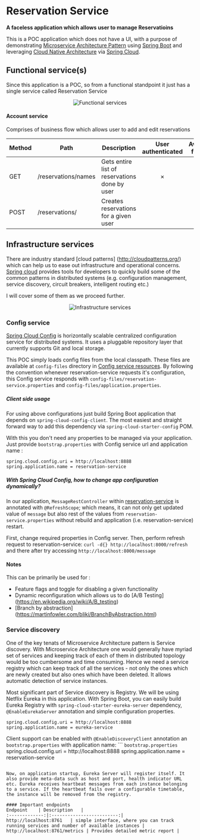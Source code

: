 # Reservation Service

**A faceless application which allows user to manage Reservatioins**

This is a POC application which does not have a UI, with a purpose of demonstrating [Microservice Architecture Pattern](http://martinfowler.com/microservices/) using [Spring Boot](https://projects.spring.io/spring-boot/) and leveraging [Cloud Native Architecture](https://pivotal.io/cloud-native) via [Spring Cloud](http://projects.spring.io/spring-cloud/).

## Functional service(s)

Since this application is a POC, so from a functional standpoint it just has a single service called Reservation Service
<p align=center>
<img alt="Functional services" src="https://cloud.githubusercontent.com/assets/3782824/22767852/22d5ecae-eea4-11e6-8026-818383af8e1e.png">
</p>

#### Account service
Comprises of business flow which allows user to add and edit reservations

Method	| Path	| Description	| User authenticated	| Available from UI
------------- | ------------------------- | ------------- |:-------------:|:----------------:|
GET	| /reservations/names	| Gets entire list of reservations done by user	| × | × 	
POST	| /reservations/	| Creates reservations for a given user	|   | ×

## Infrastructure services
There are industry standard [cloud patterns] (http://cloudpatterns.org/) which can help us to ease out infrastructure and operational concerns. 
[Spring cloud](http://projects.spring.io/spring-cloud/) provides tools for developers to quickly build some of the common patterns in distributed systems (e.g. configuration management, service discovery, circuit breakers, intelligent routing etc.)

I will cover some of them as we proceed further.
<p align=center>
<img alt="Infrastructure services" src="https://cloud.githubusercontent.com/assets/3782824/22853336/d1099d62-f079-11e6-885f-c7835f0a5f89.png">
</p>

### Config service
[Spring Cloud Config](http://cloud.spring.io/spring-cloud-config/spring-cloud-config.html) is horizontally scalable centralized configuration service for distributed systems. It uses a pluggable repository layer that currently supports Git and local storage.

This POC simply loads config files from the local classpath. These files are available at `config-files` directory in [Config service resources](https://github.com/dhaval201279/cloud-native-java-demo/tree/master/config-service/src/main/resources). By following the convention whenever reservation-service requests it's configuration, this Config service responds with `config-files/reservation-service.properties` and `config-files/application.properties`.

##### Client side usage
For using above configurations just build Spring Boot application that depends on `spring-cloud-config-client`. The most easiest and straight forward way to add this dependency via `spring-cloud-starter-config` POM.

With this you don't need any properties to be managed via your application. Just provide `bootstrap.properties` with Config service url and application name :
```bootstrap.properties
spring.cloud.config.uri = http://localhost:8888
spring.application.name = reservation-service
```

##### With Spring Cloud Config, how to change app configuration dynamically? 
In our application, `MessageRestController` within [reservation-service](https://github.com/dhaval201279/cloud-native-java-demo/tree/master/reservation-service) is annotated with `@RefreshScope`; which means, it can not only get updated value of `message` but also rest of the values from `reservation-service.properties` without rebuild and application (i.e. reservation-service) restart.

First, change required properties in Config server. Then, perform refresh request to reservation-service:
`curl -d{} http://localhost:8000/refresh` and there after try accessing `http://localhost:8000/message`

#### Notes
This can be primarily be used for :
- Feature flags and toggle for disabling a given functionality
- Dynamic reconfiguration which allows us to do [A/B Testing] (https://en.wikipedia.org/wiki/A/B_testing)
- [Branch by abstraction] (https://martinfowler.com/bliki/BranchByAbstraction.html)

### Service discovery

One of the key tenats of Microservice Architecture pattern is Service discovery. With Microservice Architecture one would generally have myriad set of services and keeping track of each of them in distributed topology would be too cumbersome and time consuming. Hence we need a service registry which can keep track of all the services - not only the ones which are newly created but also ones which have been deleted. It allows automatic detection of service instances.

Most significant part of Service discovery is Registry. We will be using Netflix Eureka in this application. With Spring Boot, you can easily build Eureka Registry with `spring-cloud-starter-eureka-server` dependency, `@EnableEurekaServer` annotation and simple configuration properties.
``` bootstrap.properties
spring.cloud.config.uri = http://localhost:8888
spring.application.name = eureka-service
```
Client support can be enabled with `@EnableDiscoveryClient` annotation an `bootstrap.properties` with application name:
``` `bootstrap.properties`
spring.cloud.config.uri = http://localhost:8888
spring.application.name = reservation-service
```

Now, on application startup, Eureka Server will register itself. It also provide meta-data such as host and port, health indicator URL etc. Eureka receives heartbeat messages from each instance belonging to a service. If the heartbeat fails over a configurable timetable, the instance will be removed from the registry.

#### Important endpoints
Endpoint	| Description	| 
:-------------:|:-------------------------:|
http://localhost:8761	| simple interface, where you can track running services and number of available instances |
http://localhost:8761/metrics | Provides detailed metric report |
